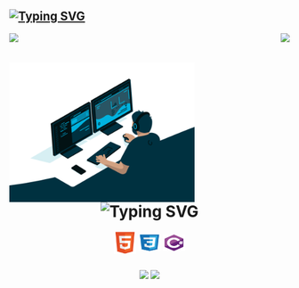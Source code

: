 ## **<a href="https://git.io/typing-svg"><img src="https://readme-typing-svg.demolab.com?font=popping&weight=100&size=35&duration=3100&pause=1000&color=FFFFFF&background=FFF9FB00&center=verdadeiro&vCenter=falso&multiline=true&repeat=verdadeiro&random=falso&width=570&height=100&lines=%F0%9F%99%8B%F0%9F%8F%BB%E2%80%8D%E2%99%82%EF%B8%8F+Ol%C3%A1%2C+eu+sou+o+Josu%C3%A9+Santos;%F0%9F%8C%90+Programador+Front-end" alt="Typing SVG" /></a>**
<div>
  <img  height="180em" src="https://github-readme-stats.vercel.app/api?username=jsmatosdev&show_icons=true&theme=dracula&include_all_commits=true&count_private=true"/>
  <img align="right" height="160em" src="https://github-readme-stats.vercel.app/api/top-langs/?username=jsmatosdev&layout=compact&langs_count=16&theme=dracula"/>
</div>
<br>


<div  align="center">
<div style="display: inline_block"><br>
  <img align="left" height="250" alt="" src="code.gif">
  <h1 align="center"<a href="https://git.io/typing-svg"><img src="https://readme-typing-svg.demolab.com?font=popping&weight=100&size=35&duration=3000&pause=980&color=FFFFFF&background=FFF9FB00&center=true&multiline=true&repeat=false&random=false&height=60&lines=Tecnologias" alt="Typing SVG" /></a> </h1>
 
  <img align="center" alt="Josue-HTML" height="40" width="40" src="https://raw.githubusercontent.com/devicons/devicon/master/icons/html5/html5-original.svg">
  <img align="center" alt="Josue-CSS" height="30" width="40" src="https://raw.githubusercontent.com/devicons/devicon/master/icons/css3/css3-original.svg">
  <img align="center" alt="Josue-Csharp" height="30" width="40" src="https://raw.githubusercontent.com/devicons/devicon/master/icons/csharp/csharp-original.svg">
</div>

##

<div>
  <a href = "mailto:deevjosue@gmail.com"><img src="https://img.shields.io/badge/-Gmail-%23333?style=for-the-badge&logo=gmail&logoColor=dark" target="_blank"></a>
  <a href="https://www.linkedin.com/in/devjosuematos/" target="_blank"><img src="https://img.shields.io/badge/-LinkedIn-%230077B5?style=for-the-badge&logo=linkedin&logoColor=white" target="_blank"></a> 
</div>

